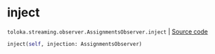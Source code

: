 # inject
`toloka.streaming.observer.AssignmentsObserver.inject` | [Source code](https://github.com/Toloka/toloka-kit/blob/v1.2.1/src/streaming/observer.py#L351)

```python
inject(self, injection: AssignmentsObserver)
```

